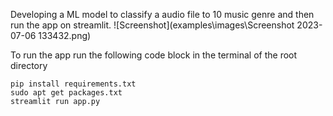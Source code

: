 Developing a ML model to classify a audio file to 10 music genre and then run the app on streamlit.
![Screenshot](examples\images\Screenshot 2023-07-06 133432.png)

To run the app run the following code block in the terminal of the root directory
```
pip install requirements.txt
sudo apt get packages.txt
streamlit run app.py
```



